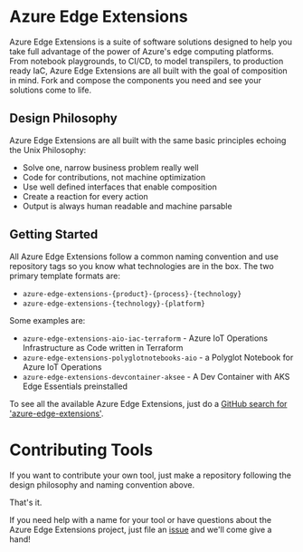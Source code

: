 # Azure Edge Extensions

Azure Edge Extensions is a suite of software solutions designed to help you take full advantage of the power of Azure's
edge computing platforms. From notebook playgrounds, to CI/CD, to model transpilers, to production ready IaC, Azure
Edge Extensions are all built with the goal of composition in mind. Fork and compose the components you need and see
your solutions come to life.

## Design Philosophy

Azure Edge Extensions are all built with the same basic principles echoing the Unix Philosophy:

* Solve one, narrow business problem really well
* Code for contributions, not machine optimization
* Use well defined interfaces that enable composition
* Create a reaction for every action
* Output is always human readable and machine parsable

## Getting Started

All Azure Edge Extensions follow a common naming convention and use repository tags so you know what technologies are in
the box. The two primary template formats are:

* `azure-edge-extensions-{product}-{process}-{technology}`
* `azure-edge-extensions-{technology}-{platform}`

Some examples are:

* `azure-edge-extensions-aio-iac-terraform` - Azure IoT Operations Infrastructure as Code written in Terraform
* `azure-edge-extensions-polyglotnotebooks-aio` - a Polyglot Notebook for Azure IoT Operations
* `azure-edge-extensions-devcontainer-aksee` - A Dev Container with AKS Edge Essentials preinstalled

To see all the available Azure Edge Extensions, just do a [GitHub search for 'azure-edge-extensions'](https://github.com/search?q=azure-edge-extensions+in%3Aname&type=Repositories&org%3AAzureSamples).

# Contributing Tools

If you want to contribute your own tool, just make a repository following the design philosophy and naming convention above.

That's it. 

If you need help with a name for your tool or have questions about the Azure Edge Extensions project, just file an [issue](https://github.com/Azure-Samples/azure-edge-extensions/issues) and we'll come give a hand! 
